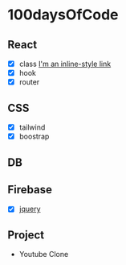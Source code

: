 # 100daysOfCode

## React
 - [X] class [I'm an inline-style link](https://www.google.com)
 - [X] hook
 - [X] router
## CSS
 - [X] tailwind
 - [X] boostrap
## DB
## Firebase
- [X] [jquery](https://github.com/SarahJoline/Train-Scheduler-/blob/master/assets/app.js)  

## Project
- Youtube Clone
